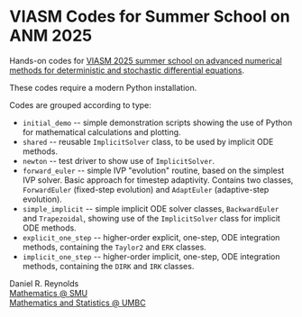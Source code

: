 # VIASM Codes for Summer School on ANM 2025

Hands-on codes for [VIASM 2025 summer school on advanced numerical methods for deterministic and stochastic differential equations](https://viasm.edu.vn/en/hdkh/summer-school-on-anm2025).

These codes require a modern Python installation.

Codes are grouped according to type:

* `initial_demo` -- simple demonstration scripts showing the use of Python for mathematical calculations and plotting.
* `shared` -- reusable `ImplicitSolver` class, to be used by implicit ODE methods.
* `newton` -- test driver to show use of `ImplicitSolver`.
* `forward_euler` -- simple IVP "evolution" routine, based on the simplest IVP solver.  Basic approach for timestep adaptivity.  Contains two classes, `ForwardEuler` (fixed-step evolution) and `AdaptEuler` (adaptive-step evolution).
* `simple_implicit` -- simple implicit ODE solver classes, `BackwardEuler` and `Trapezoidal`, showing use of the `ImplicitSolver` class for implicit ODE methods.
* `explicit_one_step` -- higher-order explicit, one-step, ODE integration methods, containing the `Taylor2` and `ERK` classes.
* `implicit_one_step` -- higher-order implicit, one-step, ODE integration methods, containing the `DIRK` and `IRK` classes.

Daniel R. Reynolds  
[Mathematics @ SMU](https://www.smu.edu/dedman/academics/departments/math)  
[Mathematics and Statistics @ UMBC](https://mathstat.umbc.edu)

